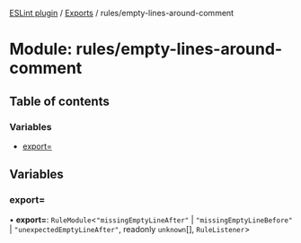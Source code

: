 [ESLint plugin](../index.md) / [Exports](../modules.md) / rules/empty-lines-around-comment

# Module: rules/empty-lines-around-comment

## Table of contents

### Variables

- [export&#x3D;](rules_empty_lines_around_comment.md#export&#x3D;)

## Variables

### export&#x3D;

• **export=**: `RuleModule`<``"missingEmptyLineAfter"`` \| ``"missingEmptyLineBefore"`` \| ``"unexpectedEmptyLineAfter"``, readonly `unknown`[], `RuleListener`\>
